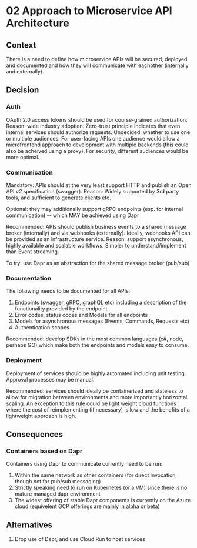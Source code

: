 # 02 Approach to Microservice API Architecture

## Context

There is a need to define how microservice APIs will be secured, deployed and documented and how they will communicate with eachother (internally and externally).

## Decision

### Auth

OAuth 2.0 access tokens should be used for course-grained authorization.
Reason: wide industry adoption. Zero-trust principle indicates that even internal services should authorize requests.
Undecided: whether to use one or multiple audiences. For user-facing APIs one audience would allow a microfrontend approach to development with multiple backends (this could also be acheived using a proxy). For security, different audiences would be more optimal.

### Communication

Mandatory: APIs should at the very least support HTTP and publish an Open API *v2* specification (swagger). 
Reason: Widely supported by 3rd party tools, and sufficient to generate clients etc.

Optional: they may additionally support gRPC endpoints (esp. for internal communication) -- which MAY be achieved using Dapr

Recommended: APIs should publish business events to a shared message broker (internally) and via webhooks (externally). Ideally, webhooks API can be provided as an infrastructure service.
Reason: support asynchronous, highly available and scalable workflows. Simpler to understand/implement than Event streaming.

To try: use Dapr as an abstraction for the shared message broker (pub/sub)

### Documentation

The following needs to be documented for all APIs:

1. Endpoints (swagger, gRPC, graphQL etc) including a description of the functionality provided by the endpoint
2. Error codes, status codes and Models for all endpoints
3. Models for asynchronous messages (Events, Commands, Requests etc)
4. Authentication scopes

Recommended: develop SDKs in the most common languages (c#, node, perhaps GO) which make both the endpoints and models easy to consume.

### Deployment

Deployment of services should be highly automated including unit testing. Approval processes may be manual.

Recommended: services should ideally be containerized and stateless to allow for migration between environments and more importantly horizontal scaling. 
An exception to this rule could be light weight cloud functions where the cost of reimplementing (if necessary) is low and the benefits of a lightweight approach is high.

## Consequences

### Containers based on Dapr  

Containers using Dapr to communicate currently need to be run:
1. Within the same network as other containers (for direct invocation, though not for pub/sub messaging)
2. Strictly speaking need to run on Kubernetes (or a VM) since there is no mature managed dapr environment
3. The widest offering of stable Dapr components is currently on the Azure cloud (equivelent GCP offerings are mainly in alpha or beta)


## Alternatives

1. Drop use of Dapr, and use Cloud Run to host services
